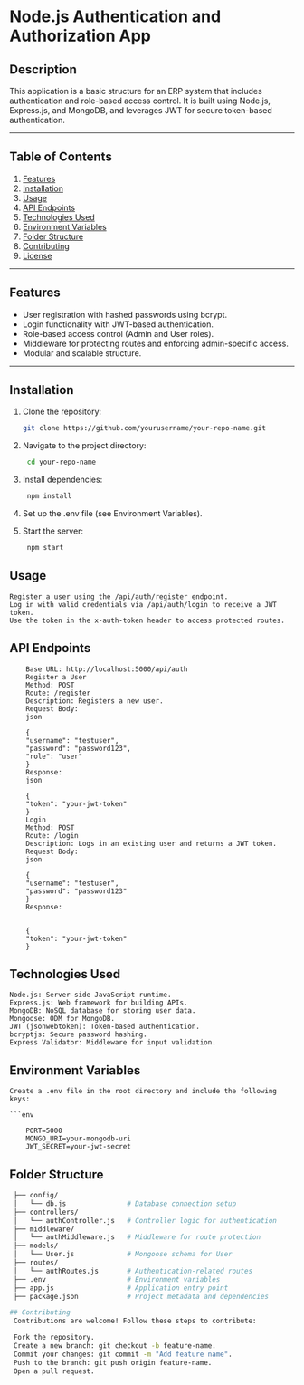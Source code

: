 # Node.js Authentication and Authorization App

## Description
This application is a basic structure for an ERP system that includes authentication and role-based access control. It is built using Node.js, Express.js, and MongoDB, and leverages JWT for secure token-based authentication.

---

## Table of Contents
1. [Features](#features)
2. [Installation](#installation)
3. [Usage](#usage)
4. [API Endpoints](#api-endpoints)
5. [Technologies Used](#technologies-used)
6. [Environment Variables](#environment-variables)
7. [Folder Structure](#folder-structure)
8. [Contributing](#contributing)
9. [License](#license)

---

## Features
- User registration with hashed passwords using bcrypt.
- Login functionality with JWT-based authentication.
- Role-based access control (Admin and User roles).
- Middleware for protecting routes and enforcing admin-specific access.
- Modular and scalable structure.

---

## Installation

1. Clone the repository:
   ```bash
   git clone https://github.com/yourusername/your-repo-name.git

2. Navigate to the project directory:
   ```bash
    cd your-repo-name

3. Install dependencies:
   ```bash
    npm install

4. Set up the .env file (see Environment Variables).

5. Start the server:
   ```bash
    npm start

## Usage
    Register a user using the /api/auth/register endpoint.
    Log in with valid credentials via /api/auth/login to receive a JWT token.
    Use the token in the x-auth-token header to access protected routes.

## API Endpoints
        Base URL: http://localhost:5000/api/auth
        Register a User
        Method: POST
        Route: /register
        Description: Registers a new user.
        Request Body:
        json
        
        {
        "username": "testuser",
        "password": "password123",
        "role": "user"
        }
        Response:
        json
        
        {
        "token": "your-jwt-token"
        }
        Login
        Method: POST
        Route: /login
        Description: Logs in an existing user and returns a JWT token.
        Request Body:
        json
        
        {
        "username": "testuser",
        "password": "password123"
        }
        Response:
        
        
        {
        "token": "your-jwt-token"
        }
        
## Technologies Used
    Node.js: Server-side JavaScript runtime.
    Express.js: Web framework for building APIs.
    MongoDB: NoSQL database for storing user data.
    Mongoose: ODM for MongoDB.
    JWT (jsonwebtoken): Token-based authentication.
    bcryptjs: Secure password hashing.
    Express Validator: Middleware for input validation.
## Environment Variables
    Create a .env file in the root directory and include the following keys:

    ```env
    
        PORT=5000
        MONGO_URI=your-mongodb-uri
        JWT_SECRET=your-jwt-secret

## Folder Structure
   ```bash
    ├── config/
    │   └── db.js               # Database connection setup
    ├── controllers/
    │   └── authController.js   # Controller logic for authentication
    ├── middleware/
    │   └── authMiddleware.js   # Middleware for route protection
    ├── models/
    │   └── User.js             # Mongoose schema for User
    ├── routes/
    │   └── authRoutes.js       # Authentication-related routes
    ├── .env                    # Environment variables
    ├── app.js                  # Application entry point
    ├── package.json            # Project metadata and dependencies

## Contributing
    Contributions are welcome! Follow these steps to contribute:

    Fork the repository.
    Create a new branch: git checkout -b feature-name.
    Commit your changes: git commit -m "Add feature name".
    Push to the branch: git push origin feature-name.
    Open a pull request.
